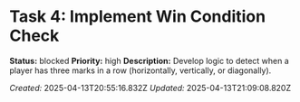 # Task 4: Implement Win Condition Check

**Status:** blocked
**Priority:** high
**Description:**
Develop logic to detect when a player has three marks in a row (horizontally, vertically, or diagonally).

*Created:* 2025-04-13T20:55:16.832Z
*Updated:* 2025-04-13T21:09:08.820Z
